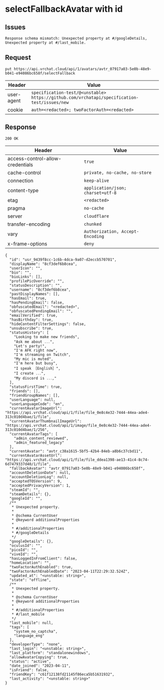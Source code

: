 # selectFallbackAvatar with id

## Issues
```
Response schema mismatch: Unexpected property at #/googleDetails, Unexpected property at #/last_mobile.
```

## Request
`put https://api.vrchat.cloud/api/1/avatars/avtr_07917a03-5e0b-48e9-b041-e94086bc658f/selectFallback`

| Header | Value |
| ------ | ----- |
| user-agent | `specification-test/@<unstable> https://github.com/vrchatapi/specification-test/issues/new` |
| cookie | `auth=<redacted>; twoFactorAuth=<redacted>` |


## Response
`200 OK`

| Header | Value |
| ------ | ----- |
| access-control-allow-credentials | `true` |
| cache-control | `private, no-cache, no-store` |
| connection | `keep-alive` |
| content-type | `application/json; charset=utf-8` |
| etag | `<redacted>` |
| pragma | `no-cache` |
| server | `cloudflare` |
| transfer-encoding | `chunked` |
| vary | `Authorization, Accept-Encoding` |
| x-frame-options | `deny` |

```jsonc
{
  "id": "usr_9439f8cc-1c6b-4dca-9a07-d2eccb570701",
  "displayName": "8cf3def6b8cea",
  "userIcon": "",
  "bio": "",
  "bioLinks": [],
  "profilePicOverride": "",
  "statusDescription": "",
  "username": "8cf3def6b8cea",
  "pastDisplayNames": [],
  "hasEmail": true,
  "hasPendingEmail": false,
  "obfuscatedEmail": "<redacted>",
  "obfuscatedPendingEmail": "",
  "emailVerified": true,
  "hasBirthday": true,
  "hideContentFilterSettings": false,
  "unsubscribe": true,
  "statusHistory": [
    "Looking to make new friends",
    "Ask me about ․․․",
    "Let's partyǃ",
    "I'm AFK right now",
    "I'm streaming on Twitch",
    "My mic is muted",
    "I'm here but busy",
    "I speak ［English］",
    "I create ․․․",
    "My discord is ․․․‚"
  ],
  "statusFirstTime": true,
  "friends": [],
  "friendGroupNames": [],
  "userLanguage": null,
  "userLanguageCode": "en",
  "currentAvatarImageUrl": "https://api.vrchat.cloud/api/1/file/file_0e8c4e32-7444-44ea-ade4-313c010d4bae/1/file",
  "currentAvatarThumbnailImageUrl": "https://api.vrchat.cloud/api/1/image/file_0e8c4e32-7444-44ea-ade4-313c010d4bae/1/256",
  "currentAvatarTags": [
    "admin_content_reviewed",
    "admin_featured_legacy"
  ],
  "currentAvatar": "avtr_c38a1615-5bf5-42b4-84eb-a8b6c37cbd11",
  "currentAvatarAssetUrl": "https://api.vrchat.cloud/api/1/file/file_ddea1398-ae13-41c4-8c74-6d7479337d40/1/file",
  "fallbackAvatar": "avtr_07917a03-5e0b-48e9-b041-e94086bc658f",
  "accountDeletionDate": null,
  "accountDeletionLog": null,
  "acceptedTOSVersion": 9,
  "acceptedPrivacyVersion": 1,
  "steamId": "",
  "steamDetails": {},
  "googleId": "",
  /**
   * Unexpected property.
   *
   * @schema CurrentUser
   * @keyword additionalProperties
   *
   * #/additionalProperties
   * #/googleDetails
   */
  "googleDetails": {},
  "oculusId": "",
  "picoId": "",
  "viveId": "",
  "hasLoggedInFromClient": false,
  "homeLocation": "",
  "twoFactorAuthEnabled": true,
  "twoFactorAuthEnabledDate": "2023-04-11T22:29:32.524Z",
  "updated_at": "<unstable: string>",
  "state": "offline",
  /**
   * Unexpected property.
   *
   * @schema CurrentUser
   * @keyword additionalProperties
   *
   * #/additionalProperties
   * #/last_mobile
   */
  "last_mobile": null,
  "tags": [
    "system_no_captcha",
    "language_eng"
  ],
  "developerType": "none",
  "last_login": "<unstable: string>",
  "last_platform": "standalonewindows",
  "allowAvatarCopying": true,
  "status": "active",
  "date_joined": "2023-04-11",
  "isFriend": false,
  "friendKey": "c61f12138fd21145f86eca5b51631932",
  "last_activity": "<unstable: string>"
}
```
